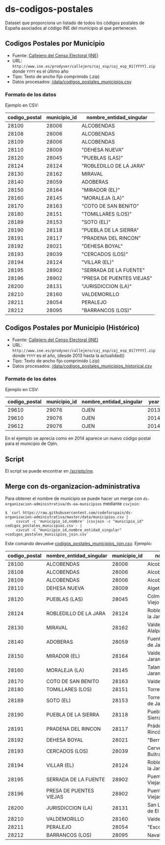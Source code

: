 # ds-codigos-postales

Dataset que proporciona un listado de todos los códigos postales de España asociados al código INE del municipio al que pertenecen.     


## Codigos Postales por Municipio
- Fuente: [Callejero del Censo Electoral (INE)](http://www.ine.es/ss/Satellite?L=es_ES&c=Page&cid=1254735624326&p=1254735624326&pagename=ProductosYServicios%2FPYSLayout)
- URL: `http://www.ine.es/prodyser/callejero/caj_esp/caj_esp_01[YYYY].zip` donde `YYYY` es el último año
- Tipo: Texto de ancho fijo comprimido (.zip)
- Datos procesados: [/data/codigos_postales_municipios.csv](data/codigos_postales_municipios.csv) 
 

### Formato de los datos


Ejemplo en CSV:

| codigo_postal | municipio_id | nombre_entidad_singular   | 
|---------------|--------------|---------------------------| 
| 28100         | 28006        | ALCOBENDAS                | 
| 28108         | 28006        | ALCOBENDAS                | 
| 28109         | 28006        | ALCOBENDAS                | 
| 28110         | 28009        | "DEHESA NUEVA"            | 
| 28120         | 28045        | "PUEBLAS (LAS)"           | 
| 28124         | 28124        | "ROBLEDILLO DE LA JARA"   | 
| 28130         | 28162        | MIRAVAL                   | 
| 28140         | 28059        | ADOBERAS                  | 
| 28150         | 28164        | "MIRADOR (EL)"            | 
| 28160         | 28145        | "MORALEJA (LA)"           | 
| 28170         | 28163        | "COTO DE SAN BENITO"      | 
| 28180         | 28151        | "TOMILLARES (LOS)"        | 
| 28189         | 28153        | "SOTO (EL)"               | 
| 28190         | 28118        | "PUEBLA DE LA SIERRA"     | 
| 28191         | 28117        | "PRADENA DEL RINCON"      | 
| 28192         | 28021        | "DEHESA BOYAL"            | 
| 28193         | 28039        | "CERCADOS (LOS)"          | 
| 28194         | 28124        | "VILLAR (EL)"             | 
| 28195         | 28902        | "SERRADA DE LA FUENTE"    | 
| 28196         | 28902        | "PRESA DE PUENTES VIEJAS" | 
| 28200         | 28131        | "JURISDICCION (LA)"       | 
| 28210         | 28160        | VALDEMORILLO              | 
| 28211         | 28054        | PERALEJO                  | 
| 28212         | 28095        | "BARRANCOS (LOS)"         | 


## Codigos Postales por Municipio (Histórico)
- Fuente: [Callejero del Censo Electoral (INE)](http://www.ine.es/ss/Satellite?L=es_ES&c=Page&cid=1254735624326&p=1254735624326&pagename=ProductosYServicios%2FPYSLayout)
- URL: `http://www.ine.es/prodyser/callejero/caj_esp/caj_esp_01[YYYY].zip` donde `YYYY` es el año, (desde 2013 hasta la actualidad))
- Tipo: Texto de ancho fijo comprimido (.zip)
- Datos procesados: [/data/codigos_postales_municipios_historical.csv](data/codigos_postales_municipios_historical.csv) 
 


### Formato de los datos


Ejemplo en CSV:

| codigo_postal | municipio_id | nombre_entidad_singular | year | 
|---------------|--------------|-------------------------|------| 
| 29610         | 29076        | OJEN                    | 2013 | 
| 29610         | 29076        | OJEN                    | 2014 | 
| 29612         | 29076        | OJEN                    | 2014 | 


En el ejemplo se aprecia como en 2014 aparece un nuevo código postal para el municipio de Ojén. 



## Script

El script se puede encontrar en [/scripts/ine](/scripts/ine).


## Merge con ds-organizacion-administrativa

Para obtener el nombre de municipio se puede hacer un merge con `ds-organizacion-administrativa/ds-oa-municipios` mediante `csvjoin`:

    $ `curl https://raw.githubusercontent.com/codeforspain/ds-organizacion-administrativa/master/data/municipios.csv |  
         csvcut -c 'municipio_id,nombre' |csvjoin -c "municipio_id"  codigos_postales_municipios.csv - |  
         csvcut -C "municipio_id,nombre_entidad_singular" >codigos_postales_municipios_join.csv`

Este comando devuelve [codigos_postales_municipios_join.csv](data/codigos_postales_municipios_join.csv). Ejemplo:
    	
    	
| codigo_postal | nombre_entidad_singular | municipio_id | nombre                     | 
|---------------|-------------------------|--------------|----------------------------| 
| 28100         | ALCOBENDAS              | 28006        | Alcobendas                 | 
| 28108         | ALCOBENDAS              | 28006        | Alcobendas                 | 
| 28109         | ALCOBENDAS              | 28006        | Alcobendas                 | 
| 28110         | DEHESA NUEVA            | 28009        | Algete                     | 
| 28120         | PUEBLAS (LAS)           | 28045        | Colmenar Viejo             | 
| 28124         | ROBLEDILLO DE LA JARA   | 28124        | Robledillo de la Jara      | 
| 28130         | MIRAVAL                 | 28162        | Valdeolmos-Alalpardo       | 
| 28140         | ADOBERAS                | 28059        | Fuente el Saz de Jarama    | 
| 28150         | MIRADOR (EL)            | 28164        | Valdetorres de Jarama      | 
| 28160         | MORALEJA (LA)           | 28145        | Talamanca de Jarama        | 
| 28170         | COTO DE SAN BENITO      | 28163        | Valdepiélagos              | 
| 28180         | TOMILLARES (LOS)        | 28151        | Torrelaguna                | 
| 28189         | SOTO (EL)               | 28153        | Torremocha de Jarama       | 
| 28190         | PUEBLA DE LA SIERRA     | 28118        | Puebla de la Sierra        | 
| 28191         | PRADENA DEL RINCON      | 28117        | Prádena del Rincón         | 
| 28192         | DEHESA BOYAL            | 28021        | "Berrueco, El"             | 
| 28193         | CERCADOS (LOS)          | 28039        | Cervera de Buitrago        | 
| 28194         | VILLAR (EL)             | 28124        | Robledillo de la Jara      | 
| 28195         | SERRADA DE LA FUENTE    | 28902        | Puentes Viejas             | 
| 28196         | PRESA DE PUENTES VIEJAS | 28902        | Puentes Viejas             | 
| 28200         | JURISDICCION (LA)       | 28131        | San Lorenzo de El Escorial | 
| 28210         | VALDEMORILLO            | 28160        | Valdemorillo               | 
| 28211         | PERALEJO                | 28054        | "Escorial, El"             | 
| 28212         | BARRANCOS (LOS)         | 28095        | Navalagamella              | 



